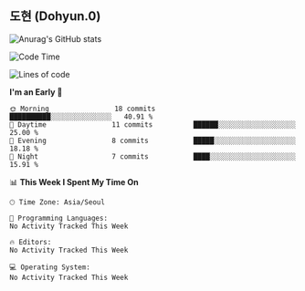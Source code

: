 ## 도현 (Dohyun.0)
![Anurag's GitHub stats](https://github-readme-stats.vercel.app/api?username=dohyun-0&theme=dark&show_icons=true)
<!--START_SECTION:waka-->
![Code Time](http://img.shields.io/badge/Code%20Time-258%20hrs%2022%20mins-blue)

![Lines of code](https://img.shields.io/badge/From%20Hello%20World%20I%27ve%20Written-23.4%20thousand%20lines%20of%20code-blue)

**I'm an Early 🐤** 

```text
🌞 Morning                18 commits          ██████████░░░░░░░░░░░░░░░   40.91 % 
🌆 Daytime                11 commits          ██████░░░░░░░░░░░░░░░░░░░   25.00 % 
🌃 Evening                8 commits           █████░░░░░░░░░░░░░░░░░░░░   18.18 % 
🌙 Night                  7 commits           ████░░░░░░░░░░░░░░░░░░░░░   15.91 % 
```


📊 **This Week I Spent My Time On** 

```text
🕑︎ Time Zone: Asia/Seoul

💬 Programming Languages: 
No Activity Tracked This Week

🔥 Editors: 
No Activity Tracked This Week

💻 Operating System: 
No Activity Tracked This Week
```


<!--END_SECTION:waka-->
